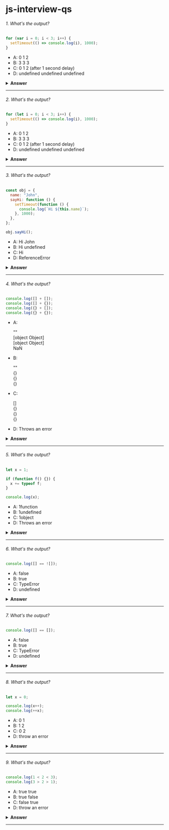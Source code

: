 # js-interview-qs

###### 1. What's the output?

```javascript
for (var i = 0; i < 3; i++) {
  setTimeout(() => console.log(i), 1000);
}
```

- A: 0 1 2
- B: 3 3 3
- C: 0 1 2 (after 1 second delay)
- D: undefined undefined undefined

<details><summary><b>Answer</b></summary>
<p>

#### Answer: B

Because `var` is function-scoped (not block-scoped), the same `i` is shared across all iterations of the loop.
By the time the `setTimeout` callback executes after 1 second, the loop has already finished and `i` is `3`.
Therefore, each `console.log` prints `3`.

If we used `let` instead of `var`, it would print `0 1 2` because `let` is block-scoped, creating a new `i` for each iteration.

</p>
</details>

---

###### 2. What's the output?

```javascript
for (let i = 0; i < 3; i++) {
  setTimeout(() => console.log(i), 1000);
}
```

- A: 0 1 2
- B: 3 3 3
- C: 0 1 2 (after 1 second delay)
- D: undefined undefined undefined

<details><summary><b>Answer</b></summary>
<p>

#### Answer: C

`let` is block-scoped, meaning each iteration of the loop creates a new binding for `i`.
When the `setTimeout` callback runs after 1 second, it "remembers" the value of `i` at the time of that iteration.

</p>
</details>

---

###### 3. What's the output?

```javascript
const obj = {
  name: "John",
  sayHi: function () {
    setTimeout(function () {
      console.log(`Hi ${this.name}`);
    }, 1000);
  },
};

obj.sayHi();
```

- A: Hi John
- B: Hi undefined
- C: Hi
- D: ReferenceError

<details><summary><b>Answer</b></summary>
<p>

#### Answer: B

Inside the `setTimeout` callback, `this` does not refer to `obj`.
Instead, in non–strict mode, `this` defaults to the global object (`window` in browsers, `global` in Node.js).
Since the global object does not have a `name` property, `this.name` evaluates to `undefined`.

</p>
</details>

---

###### 4. What's the output?

```javascript
console.log([] + []);
console.log([] + {});
console.log({} + []);
console.log({} + {});
```

- A:

  ""  
  [object Object]  
  [object Object]  
  NaN

- B:

  ""  
  {}  
  {}  
  {}

- C:

  []  
  {}  
  {}  
  {}

- D: Throws an error

<details><summary><b>Answer</b></summary>
<p>

#### Answer: A

1.  `[] + []`
    Both arrays are converted to strings (""), so result is an empty string.

2.  `[] + {}`
    [] → ""
    {} → "[object Object]"
    Concatenation gives "[object Object]".

3.  `{} + []`
    This is tricky!

        * If a line starts with `{}`, JavaScript interprets it as a block statement, not an object literal.

So effectively it’s +[], which becomes 0.

Then "[object Object]" from [] results in "0[object Object]" in some contexts, but in most modern engines it evaluates as "[object Object]".

Hence the logged output is "[object Object]".

{} + {}
Again, the first {} is treated as a block.
So it becomes +{}, which tries to convert an object to a number → results in NaN.

</p>
</details>

---

###### 5. What's the output?

```javascript
let x = 1;

if (function f() {}) {
  x += typeof f;
}

console.log(x);
```

- A: 1function
- B: 1undefined
- C: 1object
- D: Throws an error

<details><summary><b>Answer</b></summary>
<p>

#### Answer: B

Named function expressions (`function f() {}`) create a binding for the name only inside the function itself, not outside.

</p>
</details>

---

###### 6. What's the output?

```javascript
console.log([] == ![]);
```

- A: false
- B: true
- C: TypeError
- D: undefined

<details><summary><b>Answer</b></summary>
<p>

#### Answer: B

Step by Step:

1. `![] == false`
   because `[]` is truthy, so negating it gives `false`
2. Now the comparison is `[] == false`
3. When using `==` (loose equality), JavaScript does type coercion:

   - `false` -> `0`(boolean to number)
   - `[]` -> `""`(to primitive -> string) -> then`""`->`0`(string to number)

4. So the comparison becomes: `0 == 0` -> true

</p>
</details>

---

###### 7. What's the output?

```javascript
console.log([] == []);
```

- A: false
- B: true
- C: TypeError
- D: undefined

<details><summary><b>Answer</b></summary>
<p>

#### Answer: A

In JavaScript, arrays are objects, and when you compare objects with `==` or `===`, you’re comparing their references in memory, not their contents.

`[]` creates a new array instance every time.

So `[] == []` compares two different objects in memory → result is false.

</p>
</details>

---

###### 8. What's the output?

```javascript
let x = 0;

console.log(x++);
console.log(++x);
```

- A: 0 1
- B: 1 2
- C: 0 2
- D: throw an error

<details><summary><b>Answer</b></summary>
<p>

#### Answer: C

`x++` -> return then increment
`++x` -> increment then return

</p>
</details>

---

###### 9. What's the output?

```javascript
console.log(1 < 2 < 3);
console.log(3 > 2 > 1);
```

- A: true true
- B: true false
- C: false true
- D: throw an error

<details><summary><b>Answer</b></summary>
<p>

#### Answer: B

`1 < 2 < 3`

`1 < 2 → true`

Now: `true < 3`

In numeric comparison, true is coerced to 1 → 1 < 3 → true

✅ Output: `true`

`3 > 2 > 1`

`3 > 2 → true`

Now: `true > 1`

true coerces to 1 → 1 > 1 → false

✅ Output: `false`

</p>
</details>

---
